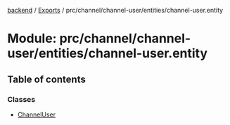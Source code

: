 [backend](../README.md) / [Exports](../modules.md) / prc/channel/channel-user/entities/channel-user.entity

# Module: prc/channel/channel-user/entities/channel-user.entity

## Table of contents

### Classes

- [ChannelUser](../classes/prc_channel_channel_user_entities_channel_user_entity.ChannelUser.md)
